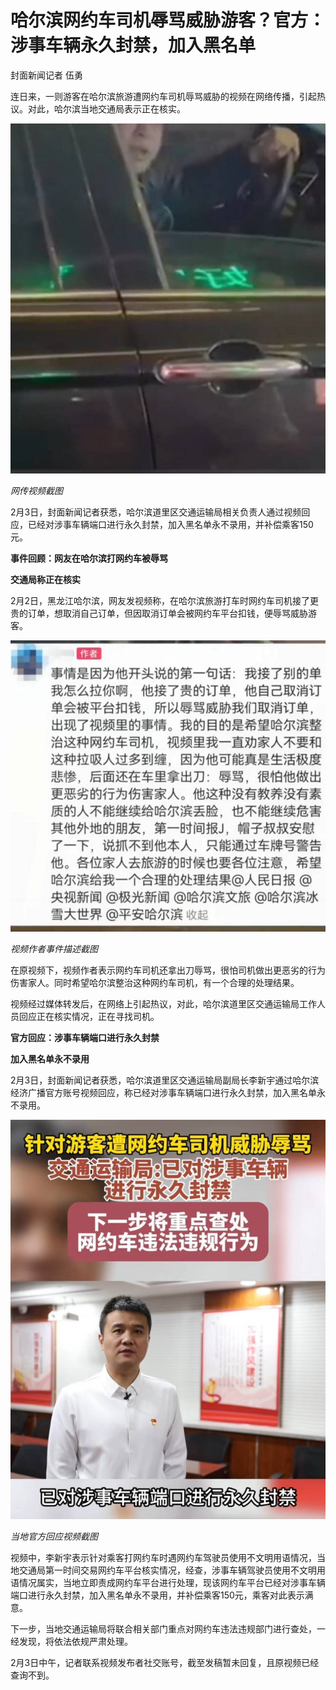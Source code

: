 # 哈尔滨网约车司机辱骂威胁游客？官方：涉事车辆永久封禁，加入黑名单

封面新闻记者 伍勇

连日来，一则游客在哈尔滨旅游遭网约车司机辱骂威胁的视频在网络传播，引起热议。对此，哈尔滨当地交通局表示正在核实。

![fd431086f6d95881647fbc8ecd1d42e3.jpg](https://raw.githubusercontent.com/qqhsx/qqnews_image/main/2024/02/03/哈尔滨网约车司机辱骂威胁游客？官方：涉事车辆永久封禁，加入黑名单/fd431086f6d95881647fbc8ecd1d42e3.jpg)

_网传视频截图_

2月3日，封面新闻记者获悉，哈尔滨道里区交通运输局相关负责人通过视频回应，已经对涉事车辆端口进行永久封禁，加入黑名单永不录用，并补偿乘客150元。

**事件回顾：网友在哈尔滨打网约车被辱骂**

**交通局称正在核实**

2月2日，黑龙江哈尔滨，网友发视频称，在哈尔滨旅游打车时网约车司机接了更贵的订单，想取消自己订单，但因取消订单会被网约车平台扣钱，便辱骂威胁游客。

![6ff5654180b4f1dacacaa49b5ea6436c.jpg](https://raw.githubusercontent.com/qqhsx/qqnews_image/main/2024/02/03/哈尔滨网约车司机辱骂威胁游客？官方：涉事车辆永久封禁，加入黑名单/6ff5654180b4f1dacacaa49b5ea6436c.jpg)

_视频作者事件描述截图_

在原视频下，视频作者表示网约车司机还拿出刀辱骂，很怕司机做出更恶劣的行为伤害家人。同时希望哈尔滨整治这种网约车司机，有一个合理的处理结果。

视频经过媒体转发后，在网络上引起热议，对此，哈尔滨道里区交通运输局工作人员回应正在核实情况，正在寻找司机。

**官方回应：涉事车辆端口进行永久封禁**

**加入黑名单永不录用**

2月3日，封面新闻记者获悉，哈尔滨道里区交通运输局副局长李新宇通过哈尔滨经济广播官方账号视频回应，称已经对涉事车辆端口进行永久封禁，加入黑名单永不录用。

![b2b682dd72d34b4455876438d4dba7f9.jpg](https://raw.githubusercontent.com/qqhsx/qqnews_image/main/2024/02/03/哈尔滨网约车司机辱骂威胁游客？官方：涉事车辆永久封禁，加入黑名单/b2b682dd72d34b4455876438d4dba7f9.jpg)

 _当地官方回应视频截图_

视频中，李新宇表示针对乘客打网约车时遇网约车驾驶员使用不文明用语情况，当地交通局第一时间交易网约车平台核实情况，经查，涉事车辆驾驶员使用不文明用语情况属实，当地立即责成网约车平台进行处理，现该网约车平台已经对涉事车辆端口进行永久封禁，加入黑名单永不录用，并补偿乘客150元，乘客对此表示满意。

下一步，当地交通运输局将联合相关部门重点对网约车违法违规部门进行查处，一经发现，将依法依规严肃处理。

2月3日中午，记者联系视频发布者社交账号，截至发稿暂未回复，且原视频已经查询不到。

